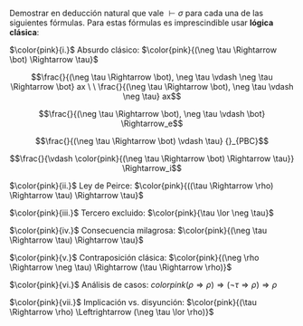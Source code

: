 Demostrar en deducción natural que vale $\vdash \sigma$ para cada una de las siguientes fórmulas. Para estas fórmulas es imprescindible usar **lógica clásica**:

$\color{pink}{i.}$ Absurdo clásico: $\color{pink}{(\neg \tau \Rightarrow \bot) \Rightarrow \tau}$






```math
\frac{}{(\neg \tau \Rightarrow \bot), \neg \tau \vdash \neg \tau \Rightarrow \bot} ax
\ \
\frac{}{(\neg \tau \Rightarrow \bot), \neg \tau \vdash \neg \tau} ax
```
```math
\frac{}{(\neg \tau \Rightarrow \bot), \neg \tau \vdash \bot} \Rightarrow_e
```
```math
\frac{}{(\neg \tau \Rightarrow \bot) \vdash \tau} {}_{PBC}
```
```math
\frac{}{\vdash \color{pink}{(\neg \tau \Rightarrow \bot) \Rightarrow \tau}} \Rightarrow_i
```

$\color{pink}{ii.}$ Ley de Peirce: $\color{pink}{((\tau \Rightarrow \rho) \Rightarrow \tau) \Rightarrow \tau}$











$\color{pink}{iii.}$ Tercero excluido: $\color{pink}{\tau \lor \neg \tau}$











$\color{pink}{iv.}$ Consecuencia milagrosa: $\color{pink}{(\neg \tau \Rightarrow \tau) \Rightarrow \tau}$









$\color{pink}{v.}$ Contraposición clásica: $\color{pink}{(\neg \rho \Rightarrow \neg \tau) \Rightarrow (\tau \Rightarrow \rho)}$









$\color{pink}{vi.}$ Análisis de casos: $color{pink}{(\rho \Rightarrow \rho) \Rightarrow (\neg \tau \Rightarrow \rho) \Rightarrow \rho}$








$\color{pink}{vii.}$ Implicación vs. disyunción: $\color{pink}{(\tau \Rightarrow \rho) \Leftrightarrow (\neg \tau \lor \rho)}$




